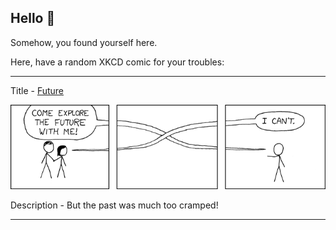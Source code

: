 ## Hello 👀

Somehow, you found yourself here.

Here, have a random XKCD comic for your troubles:

-----------------------------------

Title - [Future](https://xkcd.com/338)

![Future](./random_comic.png)

Description - But the past was much too cramped!

-----------------------------------